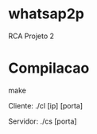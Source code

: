 # whatsap2p
RCA Projeto 2


# Compilacao
make

Cliente: ./cl [ip] [porta]

Servidor: ./cs [porta]


